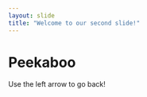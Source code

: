 ```yaml
---
layout: slide
title: "Welcome to our second slide!"
---
```

# Peekaboo
Use the left arrow to go back!
